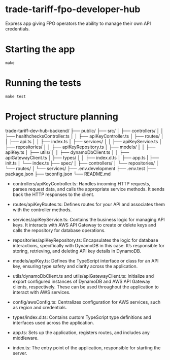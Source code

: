 # trade-tariff-fpo-developer-hub

Express app giving FPO operators the ability to manage their own API credentials.

# Starting the app
```
make
```

# Running the tests
```
make test
```


# Project structure planning

trade-tariff-dev-hub-backend/
├── public/
├── src/
│ ├── controllers/
│ │   ├── healthchecksController.ts
│ │   ├── apiKeyController.ts
│ ├── routes/
│ │   ├── api.ts
│ │   ├── index.ts
│ ├── services/
│ │   ├── apiKeyService.ts
│ ├── repositories/
│ │   ├── apiKeyRepository.ts
│ ├── models/
│ │   ├── apiKey.ts
│ ├── utils/
│ │   ├── dynamoDbClient.ts
│ │   ├── apiGatewayClient.ts
│ ├── types/
│ │   ├── index.d.ts
│ ├── app.ts
| ├── init.ts
│ └── index.ts
├── spec/
│   ├── controllers/
│   └── repositories/
│   └── routes/
│   └── services/
├── .env.development
├── .env.test
├── package.json
├── tsconfig.json
└── README.md

  - controllers/apiKeyController.ts: Handles incoming HTTP requests, parses request data, and calls the appropriate service methods. It sends back the HTTP responses to the client.

  - routes/apiKeyRoutes.ts: Defines routes for your API and associates them with the controller methods.

  - services/apiKeyService.ts: Contains the business logic for managing API keys. It interacts with AWS API Gateway to create or delete keys and calls the repository for database operations.

  - repositories/apiKeyRepository.ts: Encapsulates the logic for database interactions, specifically with DynamoDB in this case. It’s responsible for storing, retrieving, and deleting API key details in DynamoDB.

  - models/apiKey.ts: Defines the TypeScript interface or class for an API key, ensuring type safety and clarity across the application.

  - utils/dynamoDbClient.ts and utils/apiGatewayClient.ts: Initialize and export configured instances of DynamoDB and AWS API Gateway clients, respectively. These can be used throughout the application to interact with AWS services.

  - config/awsConfig.ts: Centralizes configuration for AWS services, such as region and credentials.

  - types/index.d.ts: Contains custom TypeScript type definitions and interfaces used across the application.

  - app.ts: Sets up the application, registers routes, and includes any middleware.

  - index.ts: The entry point of the application, responsible for starting the server.
